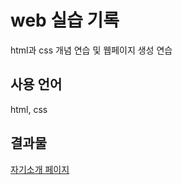 # web 실습 기록
html과 css 개념 연습 및 웹페이지 생성 연습
## 사용 언어
html, css
## 결과물
[자기소개 페이지](https://d3puu2wynv9w18.cloudfront.net/)
